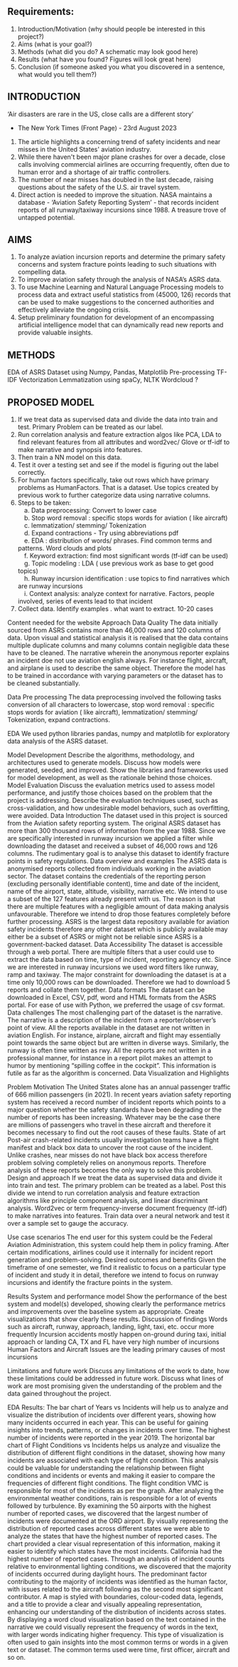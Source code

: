 ## Requirements:

1. Introduction/Motivation (why should people be interested in this project?)
2. Aims (what is your goal?)
3. Methods (what did you do? A schematic may look good here)
4. Results (what have you found? Figures will look great here)
5. Conclusion (if someone asked you what you discovered in a sentence, what would you tell them?)

## INTRODUCTION

‘Air disasters are rare in the US, close calls are a different story’
- The New York Times (Front Page) - 23rd August 2023

1. The article highlights a concerning trend of safety incidents and near misses in the United States' aviation industry. 
2. While there haven't been major plane crashes for over a decade, close calls involving commercial airlines are occurring frequently, often due to human error and a shortage of air traffic controllers. 
3. The number of near misses has doubled in the last decade, raising questions about the safety of the U.S. air travel system.
4. Direct action is needed to improve the situation. NASA maintains a database - ‘Aviation Safety Reporting System’ - that records incident reports of all runway/taxiway incursions since 1988. A treasure trove of untapped potential.

## AIMS

1. To analyze aviation incursion reports and determine the primary safety concerns and system fracture points leading to such situations with compelling data.
2. To improve aviation safety through the analysis of NASA’s ASRS data. 
3. To use Machine Learning and Natural Language Processing models to process data and extract useful statistics from (45000, 126) records that can be used to make suggestions to the concerned authorities and effectively alleviate the ongoing crisis.
4. Setup preliminary foundation for development of an encompassing artificial intelligence model that can dynamically read new reports and provide valuable insights.

## METHODS

EDA of ASRS Dataset using Numpy, Pandas, Matplotlib
Pre-processing
TF-IDF Vectorization
Lemmatization using spaCy, NLTK
Wordcloud ?

## PROPOSED MODEL

1. If we treat data as supervised data and divide the data into train and test. Primary Problem can be treated as our label.
2. Run correlation analysis and feature extraction algos like PCA, LDA to find relevant features from all attributes and word2vec/ Glove or tf-idf to make narrative and synopsis into features. 
3. Then train a NN model on this data.
4. Test it over a testing set and see if the model is figuring out the label correctly.
5. For human factors specifically, take out rows which have primary problems as HumanFactors. That is a dataset. Use topics created by previous work to further categorize data using narrative columns. 
6. Steps to be taken:  
&emsp;a. Data preprocessing: Convert to lower case  
&emsp;b. Stop word removal : specific stops words for aviation ( like aircraft)  
&emsp;c. lemmatization/ stemming/ Tokenization  
&emsp;d. Expand contractions - Try using abbreviations pdf  
&emsp;e. EDA :  distribution of words/ phrases. Find common terms and patterns. Word clouds and plots  
&emsp;f. Keyword extraction: find most significant words (tf-idf can be used)  
&emsp;g. Topic modeling : LDA ( use previous work as base to get good topics)  
&emsp;h. Runway incursion identification : use topics to find narratives which are runway incursions  
&emsp;i. Context analysis: analyze context for narrative. Factors, people involved, series of events lead to that incident  
7. Collect data. Identify examples . what want to extract. 10-20 cases 





Content needed for the website
Approach
Data Quality
The data initially sourced from ASRS contains more than 46,000 rows and 120 columns of data. Upon visual and statistical analysis it is realised that the data contains multiple duplicate columns and many columns contain negligible data these have to be cleaned. The narrative wherein the anonymous reporter explains an incident doe not use aviation english always. For instance flight, aircraft, and airplane is used to describe the same object. Therefore the model has to be trained in accordance with varying parameters or the dataset has to be cleaned substantially.


Data Pre processing
The data preprocessing involved the following tasks conversion of all characters to lowercase, stop word removal : specific stops words for aviation ( like aircraft), lemmatization/ stemming/ Tokenization, expand contractions.


EDA
We used python libraries pandas, numpy and matplotlib for exploratory data analysis of the ASRS dataset.






Model Development
Describe the algorithms, methodology, and architectures used to generate models. Discuss how models were generated, seeded, and improved. Show the libraries and frameworks used for model development, as well as the rationale behind those choices.
Model Evaluation
Discuss the evaluation metrics used to assess model performance, and justify those choices based on the problem that the project is addressing. Describe the evaluation techniques used, such as cross-validation, and how undesirable model behaviors, such as overfitting, were avoided.
Data
Introduction
The dataset used in this project is sourced from the Aviation safety reporting system. The original ASRS dataset has more than 300 thousand rows of information from the year 1988. Since we are specifically interested in runway incursion we applied a filter while downloading the dataset and received a subset of 46,000 rows and 126 columns. The rudimentary goal is to analyse this dataset to identify fracture points in safety regulations.
Data overview and examples
The ASRS data is anonymised reports collected from individuals working in the aviation sector. The dataset contains the credentials of the reporting person (excluding personally identifiable content), time and date of the incident, name of the airport, state, altitude, visibility, narrative etc. We intend to use a subset of the 127 features already present with us. The reason is that there are multiple features with a negligible amount of data making analysis unfavourable. Therefore we intend to drop those features completely before further processing. ASRS is the largest data repository available for aviation safety incidents therefore any other dataset which is publicly available may either be a subset of ASRS or might not be reliable since ASRS is a government-backed dataset.
Data Accessibility
The dataset is accessible through a web portal. There are multiple filters that a user could use to extract the data based on time, type of incident, reporting agency etc. Since we are interested in runway incursions we used word filters like runway, ramp and taxiway. The major constraint for downloading the dataset is at a time only 10,000 rows can be downloaded. Therefore we had to download 5 reports and collate them together.
Data formats
The dataset can be downloaded in Excel, CSV, pdf, word and HTML formats from the ASRS portal. For ease of use with Python, we preferred the usage of csv format.
Data challenges
The most challenging part of the dataset is the narrative. The narrative is a description of the incident from a reporter/observer’s point of view. All the reports available in the dataset are not written in aviation English. For instance, airplane, aircraft and flight may essentially point towards the same object but are written in diverse ways. Similarly, the runway is often time written as rwy. All the reports are not written in a professional manner, for instance in a report pilot makes an attempt to humor by mentioning “spilling coffee in the cockpit”. This information is futile as far as the algorithm is concerned.
Data Visualization and Highlights







Problem
Motivation
The United States alone has an annual passenger traffic of 666 million passengers (in 2021). In recent years aviation safety reporting system has received a record number of incident reports which points to a major question whether the safety standards have been degrading or the number of reports has been increasing. Whatever may be the case there are millions of passengers who travel in these aircraft and therefore it becomes necessary to find out the root causes of these faults. 
State of art
Post-air crash-related incidents usually investigation teams have a flight manifest and black box data to uncover the root cause of the incident. Unlike crashes, near misses do not have black box access therefore problem solving completely relies on anonymous reports. Therefore analysis of these reports becomes the only way to solve this problem.
Design and approach
If we treat the data as supervised data and divide it into train and test. The primary problem can be treated as a label. Post this divide we intend to run correlation analysis and feature extraction algorithms like principle component analysis, and linear discriminant analysis. Word2vec or term frequency-inverse document frequency (tf-idf) to make narratives into features. Train data over a neural network and test it over a sample set to gauge the accuracy.


Use case scenarios
The end user for this system could be the Federal Aviation Administration, this system could help them in policy framing. After certain modifications, airlines could use it internally for incident report generation and problem-solving.
Desired outcomes and benefits
Given the timeframe of one semester, we find it realistic to focus on a particular type of incident and study it in detail, therefore we intend to focus on runway incursions and identify the fracture points in the system.



Results
System and performance model
Show the performance of the best system and model(s) developed, showing clearly the performance metrics and improvements over the baseline system as appropriate. Create visualizations that show clearly these results.
Discussion of findings
Words such as aircraft, runway, approach, landing, light, taxi, etc. occur more frequently
Incursion accidents mostly happen on-ground during taxi, initial approach or landing
CA, TX and FL have very high number of incursions
Human Factors and Aircraft Issues are the leading primary causes of most incursions


Limitations and future work
Discuss any limitations of the work to date, how these limitations could be addressed in future work. Discuss what lines of work are most promising given the understanding of the problem and the data gained throughout the project.




EDA Results:
The bar chart of Years vs Incidents will help us to analyze and visualize the distribution of incidents over different years, showing how many incidents occurred in each year. This can be useful for gaining insights into trends, patterns, or changes in incidents over time. The highest number of incidents were reported in the year 2019.
The horizontal bar chart of Flight Conditions vs Incidents helps us analyze and visualize the distribution of different flight conditions in the dataset, showing how many incidents are associated with each type of flight condition. This analysis could be valuable for understanding the relationship between flight conditions and incidents or events and making it easier to compare the frequencies of different flight conditions. The flight condition VMC is responsible for most of the incidents as per the graph.
After analyzing the environmental weather conditions, rain is responsible for a lot of events followed by turbulence.
By examining the 50 airports with the highest number of reported cases, we discovered that the largest number of incidents were documented at the ORD airport.
By visually representing the distribution of reported cases across different states we were able to analyze the states that have the highest number of reported cases. The chart provided a clear visual representation of this information, making it easier to identify which states have the most incidents. California had the highest number of reported cases.
Through an analysis of incident counts relative to environmental lighting conditions, we discovered that the majority of incidents occurred during daylight hours.
The predominant factor contributing to the majority of incidents was identified as the human factor, with issues related to the aircraft following as the second most significant contributor.
A map is styled with boundaries, colour-coded data, legends, and a title to provide a clear and visually appealing representation, enhancing our understanding of the distribution of incidents across states.
By displaying a word cloud visualization based on the text contained in the narrative we could visually represent the frequency of words in the text, with larger words indicating higher frequency. This type of visualization is often used to gain insights into the most common terms or words in a given text or dataset. The common terms used were time, first officer, aircraft and so on.
